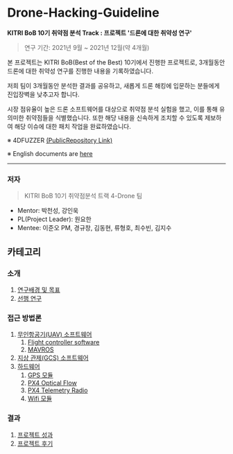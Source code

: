 # Drone-Hacking-Guideline

**KITRI BoB 10기 취약점 분석 Track : 프로젝트 '드론에 대한 취약성 연구'**

> 연구 기간: 2021년 9월 ~ 2021년 12월(약 4개월)

본 프로젝트는 KITRI BoB(Best of the Best) 10기에서 진행한 프로젝트로, 3개월동안 드론에 대한 취약성 연구를 진행한 내용을 기록하였습니다. 

저희 팀이 3개월동안 분석한 결과를 공유하고, 새롭게 드론 해킹에 입문하는 분들에게 진입장벽을 낮추고자 합니다.

시장 점유율이 높은 드론 소프트웨어를 대상으로 취약점 분석 실험을 했고, 이를 통해 유의미한 취약점들을 식별했습니다.
또한 해당 내용을 신속하게 조치할 수 있도록 제보하여 해당 이슈에 대한 패치 작업을 완료하였습니다.

※ 4DFUZZER [(PublicRepository Link)](https://github.com/BOB4Drone/4D-Fuzzer)

※ English documents are [here](https://github.com/estrogenic/bob-4-drone/blob/master/Github-Flavored%20Markdown.md)


---

### 저자

> KITRI BoB 10기 취약점분석 트랙 4-Drone 팀

- Mentor: 박천성, 강인욱
- PL(Project Leader): 원요한
- Mentee: 이준오 PM, 경규창, 김동현, 류형호, 최수빈, 김지수

## 카테고리 <!-- omit in toc -->

### 소개 <!-- omit in toc -->
   1. [연구배경 및 목표](/1-intro/about-drone-research.md)
   2. [선행 연구](/1-intro/related-work.md)

### 접근 방법론 <!-- omit in toc -->
   1. [무인항공기(UAV) 소프트웨어](/2-body/1_software-uav.md)
      1. [Flight controller software](/2-body/1_software-uav.md/#1-fcsflight-controller-software)
      2. [MAVROS](/2-body/1_software-uav.md#2-mavros)
   2. [지상 관제(GCS) 소프트웨어](/2-body/2_software-gcs.md/)
   3. [하드웨어](/2-body/3_hardware.md)
       1. [GPS 모듈](/2-body/3_hardware.md/#1-gps-모듈)
       2. [PX4 Optical Flow](/2-body/3_hardware.md/#2-px4-optical-flow)
       3. [PX4 Telemetry Radio](/2-body/3_hardware.md/#3-px4-telemetry-radio)
       4. [Wifi 모듈](/2-body/3_hardware.md/#4-wifi-모듈)

### 결과 <!-- omit in toc -->
   1. [프로젝트 성과](/3-conclusion/result.md)
   2. [프로젝트 후기](/3-conclusion/conclusion.md)
